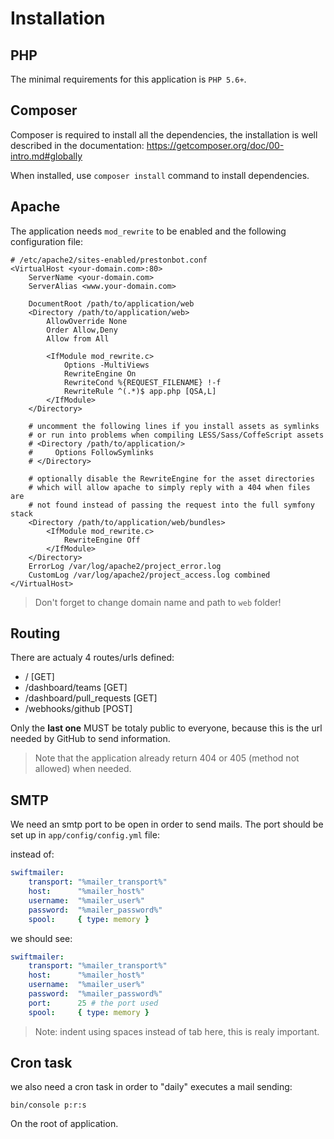 # Installation

## PHP

The minimal requirements for this application is `PHP 5.6+`.

## Composer

Composer is required to install all the dependencies, the installation
is well described in the documentation: https://getcomposer.org/doc/00-intro.md#globally

When installed, use ``composer install`` command to install dependencies.

## Apache

The application needs ``mod_rewrite`` to be enabled and the following configuration file:

```
# /etc/apache2/sites-enabled/prestonbot.conf
<VirtualHost <your-domain.com>:80>
    ServerName <your-domain.com>
    ServerAlias <www.your-domain.com>

    DocumentRoot /path/to/application/web
    <Directory /path/to/application/web>
        AllowOverride None
        Order Allow,Deny
        Allow from All

        <IfModule mod_rewrite.c>
            Options -MultiViews
            RewriteEngine On
            RewriteCond %{REQUEST_FILENAME} !-f
            RewriteRule ^(.*)$ app.php [QSA,L]
        </IfModule>
    </Directory>

    # uncomment the following lines if you install assets as symlinks
    # or run into problems when compiling LESS/Sass/CoffeScript assets
    # <Directory /path/to/application/>
    #     Options FollowSymlinks
    # </Directory>

    # optionally disable the RewriteEngine for the asset directories
    # which will allow apache to simply reply with a 404 when files are
    # not found instead of passing the request into the full symfony stack
    <Directory /path/to/application/web/bundles>
        <IfModule mod_rewrite.c>
            RewriteEngine Off
        </IfModule>
    </Directory>
    ErrorLog /var/log/apache2/project_error.log
    CustomLog /var/log/apache2/project_access.log combined
</VirtualHost>
```

> Don't forget to change domain name and path to `web` folder!

## Routing

There are actualy 4 routes/urls defined:

* / [GET]
* /dashboard/teams [GET]
* /dashboard/pull_requests [GET]
* /webhooks/github [POST]

Only the **last one** MUST be totaly public to everyone, because this is the url needed
by GitHub to send information.

> Note that the application already return 404 or 405 (method not allowed) when needed.

## SMTP

We need an smtp port to be open in order to send mails. The port should be set up in `app/config/config.yml` file:

instead of:

```yaml
swiftmailer:
    transport: "%mailer_transport%"
    host:      "%mailer_host%"
    username:  "%mailer_user%"
    password:  "%mailer_password%"
    spool:     { type: memory }
```

we should see:

```yaml
swiftmailer:
    transport: "%mailer_transport%"
    host:      "%mailer_host%"
    username:  "%mailer_user%"
    password:  "%mailer_password%"
    port:      25 # the port used
    spool:     { type: memory }
```

> Note: indent using spaces instead of tab here, this is realy important.

## Cron task

we also need a cron task in order to "daily" executes a mail sending:

```
bin/console p:r:s
```

On the root of application.
